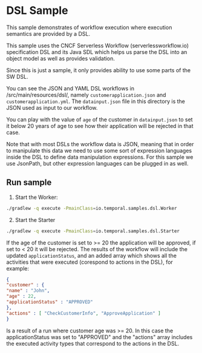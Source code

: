 # DSL Sample

This sample demonstrates of workflow execution where execution semantics are 
provided by a DSL.

This sample uses the CNCF Serverless Workflow (serverlessworkflow.io) specification DSL and its Java SDL
which helps us parse the DSL into an object model as well as provides validation.

Since this is just a sample, it only provides ability to use some parts of the SW DSL.

You can see the JSON and YAML DSL workflows in /src/main/resources/dsl/, namely
`customerapplication.json` and `customerapplication.yml`. The
`datainput.json` file in this directory is the JSON used as input to our workflow. 

You can play with the value of `age` of the customer in `datainput.json` to set it below 20 years of age 
to see how their application will be rejected in that case.

Note that with most DSLs the workflow data is JSON, meaning that in order to manipulate this data 
we need to use some sort of expression languages inside the DSL to define data manipulation expressions.
For this sample we use JsonPath, but other expression languages can be plugged in as well.



## Run sample

1. Start the Worker:

```bash
./gradlew -q execute -PmainClass=io.temporal.samples.dsl.Worker
```

2. Start the Starter

```bash
./gradlew -q execute -PmainClass=io.temporal.samples.dsl.Starter
```

If the age of the customer is set to >= 20 the application will be approved, if set to < 20 it will be rejected.
The results of the workflow will include the updated `applicationStatus`, and an added array which shows 
all the activities that were executed (corespond to actions in the DSL), for example:

```json
{
"customer" : {
"name" : "John",
"age" : 22,
"applicationStatus" : "APPROVED"
},
"actions" : [ "CheckCustomerInfo", "ApproveApplication" ]
}
```

Is a result of a run where customer age was >= 20. In this case the applicationStatus was set to "APPROVED"
and the "actions" array includes the executed activity types that correspond to the actions in the DSL.





